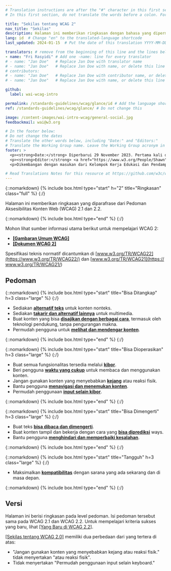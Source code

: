 ```yaml
---
# Translation instructions are after the "#" character in this first section. They are comments that do not show up in the web page. You do not need to translate the instructions after "#".
# In this first section, do not translate the words before a colon. For example, do not translate "title:". Do translate the text after "title:".

title: "Sekilas tentang WCAG 2"
nav_title: "Sekilas"
description: Halaman ini memberikan ringkasan dengan bahasa yang dipermudah dari Pedoman Aksesibilitas Konten Web (WCAG) 2.
lang: id  # Change "en" to the translated-language shortcode
last_updated: 2024-01-15  # Put the date of this translation YYYY-MM-DD (with month in the middle)

translators: # remove from the beginning of this line and the lines below: "# " (the hash sign and the space)
- name: "Fri Rasyidi" # Add one -name: line for every translator
# - name: "Jan Doe"   # Replace Jan Doe with translator name
# - name: "Jan Doe"   # Replace Jan Doe with name, or delete this line if not multiple translators
# contributors:
# - name: "Jan Doe"   # Replace Jan Doe with contributor name, or delete this line if none
# - name: "Jan Doe"   # Replace Jan Doe with name, or delete this line if not multiple contributors

github:
  label: wai-wcag-intro

permalink: /standards-guidelines/wcag/glance/id # Add the language shortcode to the end, with no slash at end, for example: /link/to/page/fr
ref: /standards-guidelines/wcag/glance/ # Do not change this

image: /content-images/wai-intro-wcag/general-social.jpg
feedbackmail: wai@w3.org

# In the footer below:
# Do not change the dates
# Translate the other words below, including "Date:" and "Editors:"
# Translate the Working Group name. Leave the Working Group acronym in English.
footer: >
  <p><strong>Date:</strong> Diperbarui 29 November 2023. Pertama kali dipublikasikan Juli 2008.</p>
  <p><strong>Editor:</strong> <a href="https://www.w3.org/People/Shawn">Shawn Lawton Henry</a> dan Wayne Dick.</p>
  <p>Dikembangan dengan masukan dari Kelompok Kerja Edukasi dan Pendampingan (<a href="https://www.w3.org/WAI/about/groups/eowg/">EOWG</a>) dan Kelompok Kerja Pedoman Aksesibilitas (<a href="https://www.w3.org/WAI/GL/">AG WG</a>).</p>

# Read Translations Notes for this resource at https://github.com/w3c/wai-intro-wcag#readme
---
```


{::nomarkdown}
{% include box.html type="start" h="2" title="Ringkasan" class="full" %}
{:/}

Halaman ini memberikan ringkasan yang diparafrase dari Pedoman Aksesibilitas Konten Web (WCAG) 2.1 dan 2.2.

{::nomarkdown}
{% include box.html type="end" %}
{:/}

Mohon lihat sumber informasi utama berikut untuk mempelajari WCAG 2:
- **[[Gambaran Umum WCAG]](/standards-guidelines/wcag/)**
- **[[Dokumen WCAG 2]](/standards-guidelines/wcag/docs/)**

Spesifikasi teknis normatif dicantumkan di [www.w3.org/TR/WCAG22](https://www.w3.org/TR/WCAG22/) dan [www.w3.org/TR/WCAG21](https:// www.w3.org/TR/WCAG21/)

## Pedoman

{::nomarkdown}
{% include box.html type="start" title="Bisa Ditangkap" h=3 class="large" %}
{:/}

-   Sediakan **[alternatif teks](https://www.w3.org/WAI/WCAG22/quickref/#text-equiv)** untuk konten nonteks.
-   Sediakan [**takarir dan alternatif lainnya**](https://www.w3.org/WAI/WCAG22/quickref/#media-equiv) untuk multimedia.
-   Buat konten yang bisa **[disajikan dengan berbagai cara](https://www.w3.org/WAI/WCAG22/quickref/#content-structure-separation)**, termasuk oleh teknologi pendukung, tanpa pengurangan makna.
-   Permudah pengguna untuk **[melihat dan mendengar konten](https://www.w3.org/WAI/WCAG22/quickref/#visual-audio-contrast)**.

{::nomarkdown}
{% include box.html type="end" %}
{:/}


{::nomarkdown}
{% include box.html type="start" title="Bisa Dioperasikan" h=3 class="large" %}
{:/}

-   Buat semua fungsionalitas tersedia melalui **[kibor](https://www.w3.org/WAI/WCAG22/quickref/#keyboard-operation)**.
-   Beri pengguna **[waktu yang cukup](https://www.w3.org/WAI/WCAG22/quickref/#time-limits)** untuk membaca dan menggunakan konten.
-   Jangan gunakan konten yang menyebabkan **[kejang](https://www.w3.org/WAI/WCAG22/quickref/#seizures-and-physical-reactions)** atau reaksi fisik.
-   Bantu pengguna **[menavigasi dan menemukan konten](https://www.w3.org/WAI/WCAG22/quickref/#navigation-mechanisms)**.
-   Permudah penggunaan **[input selain kibor](https://www.w3.org/WAI/WCAG22/quickref/#input-modalities)**.

{::nomarkdown}
{% include box.html type="end" %}
{:/}

{::nomarkdown}
{% include box.html type="start" title="Bisa Dimengerti" h=3 class="large" %}
{:/}

-   Buat teks **[bisa dibaca dan dimengerti](https://www.w3.org/WAI/WCAG22/quickref/#meaning)**.
-   Buat konten tampil dan bekerja dengan cara yang **[bisa diprediksi](https://www.w3.org/WAI/WCAG22/quickref/#consistent-behavior)** ways.
-   Bantu pengguna **[menghindari dan memperbaiki kesalahan](https://www.w3.org/WAI/WCAG22/quickref/#minimize-error)**.

{::nomarkdown}
{% include box.html type="end" %}
{:/}

{::nomarkdown}
{% include box.html type="start" title="Tangguh" h=3 class="large" %}
{:/}

-   Maksimalkan **[kompatibilitas](https://www.w3.org/WAI/WCAG22/quickref/#ensure-compat)** dengan sarana yang ada sekarang dan di masa depan.

{::nomarkdown}
{% include box.html type="end" %}
{:/}

## Versi

Halaman ini berisi ringkasan pada level pedoman. Isi pedoman tersebut sama pada WCAG 2.1 dan WCAG 2.2. Untuk mempelajari kriteria sukses yang baru, lihat [[Yang Baru di WCAG 2.2]](/standards-guidelines/wcag/new-in-22/).

[[Sekilas tentang WCAG 2.0]](/standards-guidelines/wcag/20/glance/) memiliki dua perbedaan dari yang tertera di atas:
* "Jangan gunakan konten yang menyebabkan kejang atau reaksi fisik." tidak menyertakan "atau reaksi fisik".
* Tidak menyertakan "Permudah penggunaan input selain keyboard."